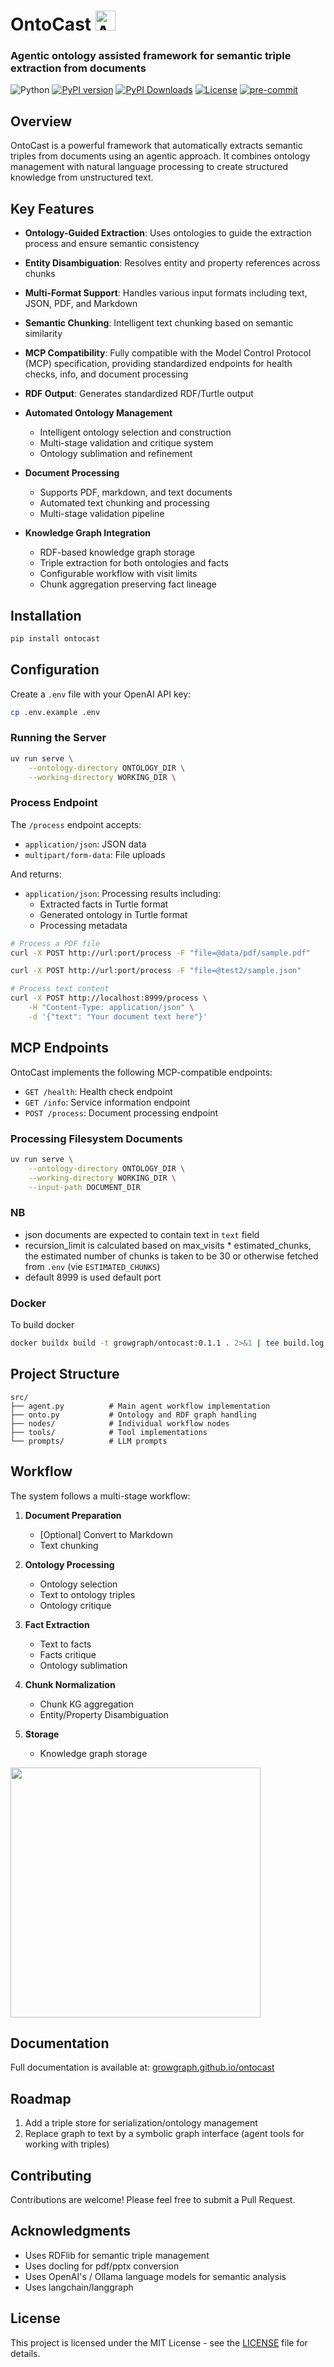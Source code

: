 # OntoCast <img src="https://raw.githubusercontent.com/growgraph/ontocast/refs/heads/main/docs/assets/favicon.ico" alt="Agentic Ontology Triplecast logo" style="height: 32px; width:32px;"/>

### Agentic ontology assisted framework for semantic triple extraction from documents

![Python](https://img.shields.io/badge/python-3.12-blue.svg) 
[![PyPI version](https://badge.fury.io/py/ontocast.svg)](https://badge.fury.io/py/ontocast)
[![PyPI Downloads](https://static.pepy.tech/badge/ontocast)](https://pepy.tech/projects/ontocast)
[![License](https://img.shields.io/badge/License-Apache_2.0-blue.svg)](https://opensource.org/licenses/Apache-2.0)
[![pre-commit](https://github.com/growgraph/ontocast/actions/workflows/pre-commit.yml/badge.svg)](https://github.com/growgraph/ontocast/actions/workflows/pre-commit.yml)

## Overview

OntoCast is a powerful framework that automatically extracts semantic triples from documents using an agentic approach. It combines ontology management with natural language processing to create structured knowledge from unstructured text.


## Key Features

- **Ontology-Guided Extraction**: Uses ontologies to guide the extraction process and ensure semantic consistency
- **Entity Disambiguation**: Resolves entity and property references across chunks
- **Multi-Format Support**: Handles various input formats including text, JSON, PDF, and Markdown
- **Semantic Chunking**: Intelligent text chunking based on semantic similarity
- **MCP Compatibility**: Fully compatible with the Model Control Protocol (MCP) specification, providing standardized endpoints for health checks, info, and document processing
- **RDF Output**: Generates standardized RDF/Turtle output


- **Automated Ontology Management**
  - Intelligent ontology selection and construction
  - Multi-stage validation and critique system
  - Ontology sublimation and refinement

- **Document Processing**
  - Supports PDF, markdown, and text documents
  - Automated text chunking and processing
  - Multi-stage validation pipeline

- **Knowledge Graph Integration**
  - RDF-based knowledge graph storage
  - Triple extraction for both ontologies and facts
  - Configurable workflow with visit limits
  - Chunk aggregation preserving fact lineage


## Installation

```bash
pip install ontocast
```

## Configuration


Create a `.env` file with your OpenAI API key:

```bash
cp .env.example .env
```


### Running the Server

```bash
uv run serve \
    --ontology-directory ONTOLOGY_DIR \
    --working-directory WORKING_DIR \
```


### Process Endpoint

The `/process` endpoint accepts:
- `application/json`: JSON data
- `multipart/form-data`: File uploads

And returns:
- `application/json`: Processing results including:
  - Extracted facts in Turtle format
  - Generated ontology in Turtle format
  - Processing metadata


```bash
# Process a PDF file
curl -X POST http://url:port/process -F "file=@data/pdf/sample.pdf"

curl -X POST http://url:port/process -F "file=@test2/sample.json"

# Process text content
curl -X POST http://localhost:8999/process \
    -H "Content-Type: application/json" \
    -d '{"text": "Your document text here"}'
```

## MCP Endpoints

OntoCast implements the following MCP-compatible endpoints:

- `GET /health`: Health check endpoint
- `GET /info`: Service information endpoint
- `POST /process`: Document processing endpoint

### Processing Filesystem Documents

```bash
uv run serve \
    --ontology-directory ONTOLOGY_DIR \
    --working-directory WORKING_DIR \
    --input-path DOCUMENT_DIR
```


### NB
- json documents are expected to contain text in `text` field
- recursion_limit is calculated based on max_visits * estimated_chunks, the estimated number of chunks is taken to be 30 or otherwise fetched from `.env` (vie `ESTIMATED_CHUNKS`)   
- default 8999 is used default port


### Docker

To build docker
```sh
docker buildx build -t growgraph/ontocast:0.1.1 . 2>&1 | tee build.log
```

## Project Structure

```
src/
├── agent.py          # Main agent workflow implementation
├── onto.py           # Ontology and RDF graph handling
├── nodes/            # Individual workflow nodes
├── tools/            # Tool implementations
└── prompts/          # LLM prompts
```

## Workflow

The system follows a multi-stage workflow:

1. **Document Preparation**
    - [Optional] Convert to Markdown
    - Text chunking

2. **Ontology Processing**
    - Ontology selection
    - Text to ontology triples
    - Ontology critique

3. **Fact Extraction**
    - Text to facts
    - Facts critique
    - Ontology sublimation

4. **Chunk Normalization**
    - Chunk KG aggregation
    - Entity/Property Disambiguation

5. **Storage**
    - Knowledge graph storage

[<img src="assets/graph.png" width="400"/>](graph.png)

## Documentation

Full documentation is available at: [growgraph.github.io/ontocast](https://growgraph.github.io/ontocast)


## Roadmap

1. Add a triple store for serialization/ontology management
2. Replace graph to text by a symbolic graph interface (agent tools for working with triples) 


## Contributing

Contributions are welcome! Please feel free to submit a Pull Request.

## Acknowledgments

- Uses RDFlib for semantic triple management
- Uses docling for pdf/pptx conversion
- Uses OpenAI's / Ollama language models for semantic analysis
- Uses langchain/langgraph


## License

This project is licensed under the MIT License - see the [LICENSE](LICENSE) file for details.
